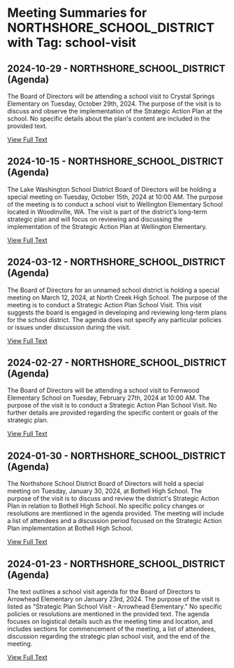 # Meeting Summaries for NORTHSHORE_SCHOOL_DISTRICT with Tag: school-visit

## 2024-10-29 - NORTHSHORE_SCHOOL_DISTRICT (Agenda)

The Board of Directors will be attending a school visit to Crystal Springs Elementary on Tuesday, October 29th, 2024. The purpose of the visit is to discuss and observe the implementation of the Strategic Action Plan at the school.  No specific details about the plan's content are included in the provided text.

[View Full Text](https://raw.githubusercontent.com/VoronoiPerspectives/WashingtonStateSchoolBoardExplorer/refs/heads/main/data/countries/usa/states/wa/counties/snohomish/school_boards/northshore_school_district/2024/2024-10-29-agenda.txt)

## 2024-10-15 - NORTHSHORE_SCHOOL_DISTRICT (Agenda)

The Lake Washington School District Board of Directors will be holding a special meeting on Tuesday, October 15th, 2024 at 10:00 AM.  The purpose of the meeting is to conduct a school visit to Wellington Elementary School located in Woodinville, WA. The visit is part of the district's long-term strategic plan and will focus on reviewing and discussing the implementation of the Strategic Action Plan at Wellington Elementary.

[View Full Text](https://raw.githubusercontent.com/VoronoiPerspectives/WashingtonStateSchoolBoardExplorer/refs/heads/main/data/countries/usa/states/wa/counties/snohomish/school_boards/northshore_school_district/2024/2024-10-15-agenda.txt)

## 2024-03-12 - NORTHSHORE_SCHOOL_DISTRICT (Agenda)

The Board of Directors for an unnamed school district is holding a special meeting on March 12, 2024, at North Creek High School.  The purpose of the meeting is to conduct a Strategic Action Plan School Visit. This visit suggests the board is engaged in developing and reviewing long-term plans for the school district. The agenda does not specify any particular policies or issues under discussion during the visit.

[View Full Text](https://raw.githubusercontent.com/VoronoiPerspectives/WashingtonStateSchoolBoardExplorer/refs/heads/main/data/countries/usa/states/wa/counties/snohomish/school_boards/northshore_school_district/2024/2024-03-12-agenda.txt)

## 2024-02-27 - NORTHSHORE_SCHOOL_DISTRICT (Agenda)

The Board of Directors will be attending a school visit to Fernwood Elementary School on Tuesday, February 27th, 2024 at 10:00 AM.  The purpose of the visit is to conduct a Strategic Action Plan School Visit.  No further details are provided regarding the specific content or goals of the strategic plan.

[View Full Text](https://raw.githubusercontent.com/VoronoiPerspectives/WashingtonStateSchoolBoardExplorer/refs/heads/main/data/countries/usa/states/wa/counties/snohomish/school_boards/northshore_school_district/2024/2024-02-27-agenda.txt)

## 2024-01-30 - NORTHSHORE_SCHOOL_DISTRICT (Agenda)

The Northshore School District Board of Directors will hold a special meeting on Tuesday, January 30, 2024, at Bothell High School.  The purpose of the visit is to discuss and review the district's Strategic Action Plan in relation to Bothell High School. No specific policy changes or resolutions are mentioned in the agenda provided. The meeting will include a list of attendees and a discussion period focused on the Strategic Action Plan implementation at Bothell High School.

[View Full Text](https://raw.githubusercontent.com/VoronoiPerspectives/WashingtonStateSchoolBoardExplorer/refs/heads/main/data/countries/usa/states/wa/counties/snohomish/school_boards/northshore_school_district/2024/2024-01-30-agenda.txt)

## 2024-01-23 - NORTHSHORE_SCHOOL_DISTRICT (Agenda)

The text outlines a school visit agenda for the Board of Directors to Arrowhead Elementary on January 23rd, 2024.  The purpose of the visit is listed as "Strategic Plan School Visit - Arrowhead Elementary." No specific policies or resolutions are mentioned in the provided text. The agenda focuses on logistical details such as the meeting time and location, and includes sections for commencement of the meeting, a list of attendees, discussion regarding the strategic plan school visit, and the end of the meeting.

[View Full Text](https://raw.githubusercontent.com/VoronoiPerspectives/WashingtonStateSchoolBoardExplorer/refs/heads/main/data/countries/usa/states/wa/counties/snohomish/school_boards/northshore_school_district/2024/2024-01-23-agenda.txt)

